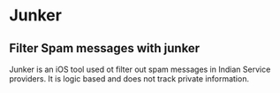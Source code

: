 # Junker
## Filter Spam messages with junker

Junker is an iOS tool used ot filter out spam messages in Indian Service providers. It is logic based and does not track private information. 
